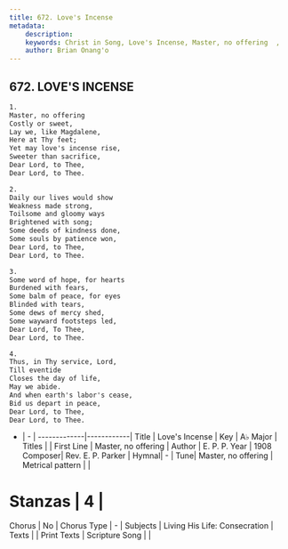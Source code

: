```yaml
---
title: 672. Love's Incense
metadata:
    description: 
    keywords: Christ in Song, Love's Incense, Master, no offering  , 
    author: Brian Onang'o
---
```



## 672. LOVE'S INCENSE

```txt
1.
Master, no offering  
Costly or sweet,
Lay we, like Magdalene,
Here at Thy feet;
Yet may love's incense rise,
Sweeter than sacrifice,
Dear Lord, to Thee, 
Dear Lord, to Thee.

2.
Daily our lives would show
Weakness made strong,
Toilsome and gloomy ways
Brightened with song;
Some deeds of kindness done,
Some souls by patience won,
Dear Lord, to Thee, 
Dear Lord, to Thee.

3.
Some word of hope, for hearts
Burdened with fears,
Some balm of peace, for eyes
Blinded with tears,
Some dews of mercy shed,
Some wayward footsteps led,
Dear Lord, To Thee, 
Dear Lord, to Thee.

4.
Thus, in Thy service, Lord,
Till eventide 
Closes the day of life,
May we abide.
And when earth's labor's cease,
Bid us depart in peace,
Dear Lord, to Thee, 
Dear Lord, to Thee.
```

- |   -  |
-------------|------------|
Title | Love's Incense |
Key | A♭ Major |
Titles |  |
First Line | Master, no offering   |
Author | E. P. P.
Year | 1908
Composer| Rev. E. P. Parker |
Hymnal|  - |
Tune| Master, no offering |
Metrical pattern | |
# Stanzas | 4 |
Chorus | No |
Chorus Type | - |
Subjects | Living His Life: Consecration |
Texts |  |
Print Texts | 
Scripture Song |  |
  
